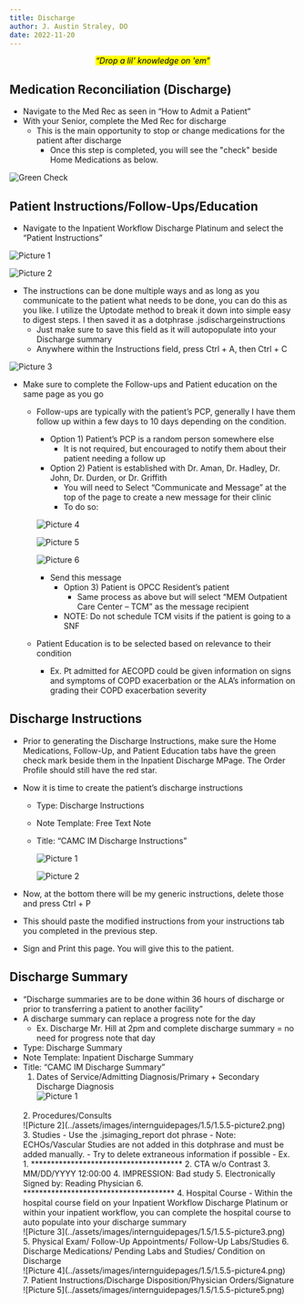 ```yaml
---
title: Discharge
author: J. Austin Straley, DO
date: 2022-11-20
---
```


*<center><mark>“Drop a lil' knowledge on 'em”</mark></center>*

## Medication Reconciliation (Discharge)

- Navigate to the Med Rec as seen in “How to Admit a Patient”<br>
- With your Senior, complete the Med Rec for discharge
  - This is the main opportunity to stop or change medications for the patient after discharge
    - Once this step is completed, you will see the "check" beside Home Medications as below.

![Green Check](../assets/images/internguidepages/1.5/1.5.1-check.png)

## Patient Instructions/Follow-Ups/Education

- Navigate to the Inpatient Workflow Discharge Platinum and select the “Patient Instructions”<br>

![Picture 1](../assets/images/internguidepages/1.5/1.5.2-picture1.png)
<br>

![Picture 2](../assets/images/internguidepages/1.5/1.5.2-picture2.png)
<br>

- The instructions can be done multiple ways and as long as you communicate to the patient what needs to be done, you can do this as you like. I utilize the Uptodate method to break it down into simple easy to digest steps. I then saved it as a dotphrase .jsdischargeinstructions
  - Just make sure to save this field as it will autopopulate into your Discharge summary
  - Anywhere within the Instructions field, press Ctrl + A, then Ctrl + C<br>

![Picture 3](../assets/images/internguidepages/1.5/1.5.2-picture3.png)
<br>

- Make sure to complete the Follow-ups and Patient education on the same page as you go
  - Follow-ups are typically with the patient’s PCP, generally I have them follow up within a few days to 10 days depending on the condition.
    - Option 1) Patient’s PCP is a random person somewhere else
      - It is not required, but encouraged to notify them about their patient needing a follow up
    - Option 2) Patient is established with Dr. Aman, Dr. Hadley, Dr. John, Dr. Durden, or Dr. Griffith
      - You will need to Select “Communicate and Message” at the top of the page to create a new message for their clinic
      - To do so:<br>

    ![Picture 4](../assets/images/internguidepages/1.5/1.5.2-picture4.png)
    <br>

    ![Picture 5](../assets/images/internguidepages/1.5/1.5.2-picture5.png)
    <br>

    ![Picture 6](../assets/images/internguidepages/1.5/1.5.2-picture6.png)
    <br>

    - Send this message
      - Option 3) Patient is OPCC Resident’s patient
        - Same process as above but will select “MEM Outpatient Care Center – TCM” as the message recipient
      - NOTE: Do not schedule TCM visits if the patient is going to a SNF
  - Patient Education is to be selected based on relevance to their condition
    - Ex. Pt admitted for AECOPD could be given information on signs and symptoms of COPD exacerbation or the ALA’s information on grading their COPD exacerbation severity

## Discharge Instructions

- Prior to generating the Discharge Instructions, make sure the Home Medications, Follow-Up, and Patient Education tabs have the green check mark beside them in the Inpatient Discharge MPage. The Order Profile should still have the red star.
- Now it is time to create the patient’s discharge instructions
  - Type: Discharge Instructions
  - Note Template: Free Text Note
  - Title: “CAMC IM Discharge Instructions”<br>

    ![Picture 1](../assets/images/internguidepages/1.5/1.5.3-picture1.png)
    <br>

    ![Picture 2](../assets/images/internguidepages/1.5/1.5.3-picture2.png)
    <br>

- Now, at the bottom there will be my generic instructions, delete those and press Ctrl + P
- This should paste the modified instructions from your instructions tab you completed in the previous step.
- Sign and Print this page. You will give this to the patient.

## Discharge Summary

- “Discharge summaries are to be done within 36 hours of discharge or prior to transferring a patient to another facility”
- A discharge summary can replace a progress note for the day
  - Ex. Discharge Mr. Hill at 2pm and complete discharge summary = no need for progress note that day
- Type: Discharge Summary
- Note Template: Inpatient Discharge Summary
- Title: “CAMC IM Discharge Summary”
    1. Dates of Service/Admitting Diagnosis/Primary + Secondary Discharge Diagnosis<br>
    ![Picture 1](../assets/images/internguidepages/1.5/1.5.5-picture1.png)
    <br>
    2. Procedures/Consults<br>
    ![Picture 2](../assets/images/internguidepages/1.5/1.5.5-picture2.png)
    <br>
    3. Studies
        - Use the .jsimaging_report dot phrase
            - Note: ECHOs/Vascular Studies are not added in this dotphrase and must be added manually.
            - Try to delete extraneous information if possible
                - Ex.
                    1. **************************************
                    2. CTA w/o Contrast
                    3. MM/DD/YYYY 12:00:00
                    4. IMPRESSION: Bad study
                    5. Electronically Signed by: Reading Physician
                    6. **************************************
    4. Hospital Course
        - Within the hospital course field on your Inpatient Workflow Discharge Platinum or within your inpatient workflow, you can complete the hospital course to auto populate into your discharge summary<br>
    ![Picture 3](../assets/images/internguidepages/1.5/1.5.5-picture3.png)
    <br>
    5. Physical Exam/ Follow-Up Appointments/ Follow-Up Labs/Studies
    6. Discharge Medications/ Pending Labs and Studies/ Condition on Discharge<br>
    ![Picture 4](../assets/images/internguidepages/1.5/1.5.5-picture4.png)
    <br>
    7. Patient Instructions/Discharge Disposition/Physician Orders/Signature<br>
    ![Picture 5](../assets/images/internguidepages/1.5/1.5.5-picture5.png)
    <br>
